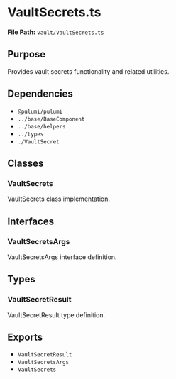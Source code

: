 # VaultSecrets.ts

**File Path:** `vault/VaultSecrets.ts`

## Purpose

Provides vault secrets functionality and related utilities.

## Dependencies

- `@pulumi/pulumi`
- `../base/BaseComponent`
- `../base/helpers`
- `../types`
- `./VaultSecret`

## Classes

### VaultSecrets

VaultSecrets class implementation.

## Interfaces

### VaultSecretsArgs

VaultSecretsArgs interface definition.

## Types

### VaultSecretResult

VaultSecretResult type definition.

## Exports

- `VaultSecretResult`
- `VaultSecretsArgs`
- `VaultSecrets`
